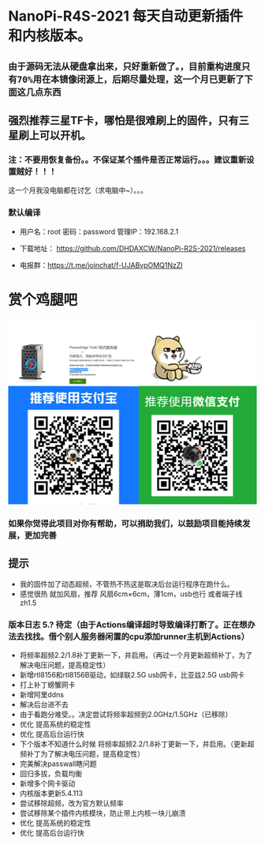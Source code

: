 # NanoPi-R4S-2021 每天自动更新插件和内核版本。
## ``` 由于源码无法从硬盘拿出来，只好重新做了。，目前重构进度只有70%用在本镜像闭源上，后期尽量处理，这一个月已更新了下面这几点东西 ```
## 强烈推荐三星TF卡，哪怕是很难刷上的固件，只有三星刷上可以开机。
### 注：不要用恢复备份。。不保证某个插件是否正常运行。。。建议重新设置贼好！！！
这一个月我没电脑都在讨乞（求电脑中~）。。。
### 默认编译

- 用户名：root 密码：password 管理IP：192.168.2.1

- 下载地址： https://github.com/DHDAXCW/NanoPi-R2S-2021/releases
- 电报群：https://t.me/joinchat/f-UJABvpOMQ1NzZl
# 赏个鸡腿吧
 ![Alt text](data/2.jpg?raw=true "Title")
### 如果你觉得此项目对你有帮助，可以捐助我们，以鼓励项目能持续发展，更加完善

## 提示
 - 我的固件加了动态超频，不管热不热这是取决后台运行程序在跑什么。
 - 感觉很热  就加风扇，推荐 风扇6cm×6cm，薄1cm，usb也行 或者端子线zh1.5


### 版本日志 5.? 待定（由于Actions编译超时导致编译打断了。正在想办法去找找。借个别人服务器闲置的cpu添加runner主机到Actions）
- 将频率超频2.2/1.8补丁更新一下，并启用。（再过一个月更新超频补丁，为了解决电压问题，提高稳定性）
- 新增rtl8156和rtl8156B驱动，如绿联2.5G usb网卡，比亚兹2.5G usb网卡
- 打上补丁螃蟹网卡
- 新增阿里ddns
- 解决后台进不去
- 由于看跑分难受。。决定尝试将频率超频到2.0GHz/1.5GHz（已移除）
- 优化 提高系统的稳定性
- 优化 提高后台运行快
- 下个版本不知道什么时候 将频率超频2.2/1.8补丁更新一下，并启用。（更新超频补丁为了解决电压问题，提高稳定性） 
- 完美解决passwall瞎问题
- 回归多拔，负载均衡
- 新增多个网卡驱动
- 内核版本更新5.4.113
- 尝试移除超频，改为官方默认频率
- 尝试移除某个插件内核模块，防止带上内核一块儿崩溃
- 优化 提高系统的稳定性
- 优化 提高后台运行快
